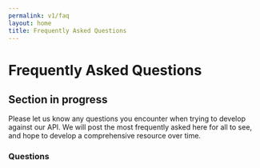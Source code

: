 ```yaml
---
permalink: v1/faq
layout: home
title: Frequently Asked Questions
---
```


# Frequently Asked Questions
## Section in progress
Please let us know any questions you encounter when trying to develop against our API. We will post the most frequently asked here for all to see, and hope to develop a comprehensive resource over time.
### Questions
